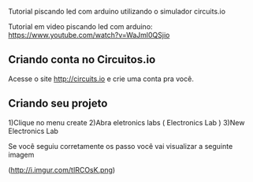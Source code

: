 
Tutorial piscando led com arduino utilizando o simulador circuits.io

Tutorial em video piscando led com arduino:
https://www.youtube.com/watch?v=WaJml0QSjio


## Criando conta no Circuitos.io


Acesse o site http://circuits.io e crie uma conta pra você.

## Criando seu projeto

1)Clique no menu create
2)Abra eletronics labs ( Electronics Lab )
3)New Electronics Lab

Se você seguiu corretamente os passo você vai visualizar a seguinte imagem







(http://i.imgur.com/tIRCOsK.png)






